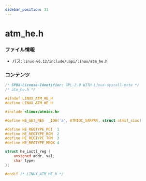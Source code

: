 ```yaml
---
sidebar_position: 31
---
```

# atm_he.h

### ファイル情報

- パス: `linux-v6.12/include/uapi/linux/atm_he.h`

### コンテンツ

```h
/* SPDX-License-Identifier: GPL-2.0 WITH Linux-syscall-note */
/* atm_he.h */

#ifndef LINUX_ATM_HE_H
#define LINUX_ATM_HE_H

#include <linux/atmioc.h>

#define HE_GET_REG	_IOW('a', ATMIOC_SARPRV, struct atmif_sioc)

#define HE_REGTYPE_PCI	1
#define HE_REGTYPE_RCM	2
#define HE_REGTYPE_TCM	3
#define HE_REGTYPE_MBOX	4

struct he_ioctl_reg {
	unsigned addr, val;
	char type;
};

#endif /* LINUX_ATM_HE_H */

```
